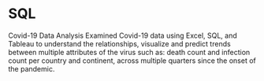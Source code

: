 # SQL
Covid-19 Data Analysis
Examined Covid-19 data using Excel, SQL, and Tableau to understand the relationships, visualize and predict trends between multiple attributes of the virus such as: death count and infection count per country and continent, across multiple quarters since the onset of the pandemic.
